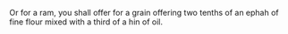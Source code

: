 Or for a ram, you shall offer for a grain offering two tenths of an ephah of fine flour mixed with a third of a hin of oil.
